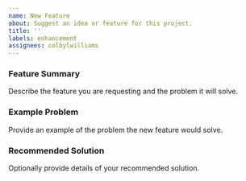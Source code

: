 ```yaml
---
name: New Feature
about: Suggest an idea or feature for this project.
title: ''
labels: enhancement
assignees: colbylwilliams
---
```


### Feature Summary

Describe the feature you are requesting and the problem it will solve.


### Example Problem

Provide an example of the problem the new feature would solve.


### Recommended Solution

Optionally provide details of your recommended solution.